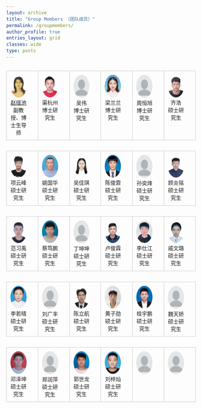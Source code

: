 ```yaml
---
layout: archive
title: "Group Members （团队成员）"
permalink: /groupmembers/
author_profile: true
entries_layout: grid
classes: wide
type: posts
---
```


<style>
        table {
            width: 100%;
            border-collapse: collapse;
        }
        td {
            padding: 10px;
            border: 1px solid #ccc;
            text-align: center;
        }
        img {
            max-width: 100%;
            height: auto;
            border-radius: 50%;
        }
        .name {
            font-weight: bold;
            margin-top: 5px;
        }
        .description {
            margin-top: 5px;
        }
        .link {
            margin-top: 10px;
        }
      </style>
  

<table width="100%" border="0" align="left" cellspacing="30">
  <tbody>
    <tr valign="top" align="center">
      <td width="16.66%" style="padding-right:30px">
        <div>
          <img width="130" height="185" src="/images/groupmember/zhaoyaochi.png">
        </div>
        <div>
          <a href="https://hd.hainanu.edu.cn/scscs/info/1052/1884.htm">赵瑶池</a>
        </div>
        <div>
          副教授、博士生导师
        </div>
      </td>
      <td width="16.66%" style="padding-right:30px">
        <div>
          <img width="130" height="185" src="/images/groupmember/qvhangzhou.png">
        </div>
        <div>
          渠杭州
        </div>
        <div>
          博士研究生
        </div>
      </td>
      <td width="16.66%" style="padding-right:30px">
        <div>
          <img width="130" height="185" src="/images/groupmember/profile.png">
        </div>
        <div>
          吴伟
        </div>
        <div>
          博士研究生
        </div>
      </td>
      <td width="16.66%" style="padding-right:30px">
        <div>
          <img width="130" height="185" src="/images/groupmember/lianglanlan.png">
        </div>
        <div>
          梁兰兰
        </div>
        <div>
          博士研究生
        </div>
      </td>
      <td width="16.66%" style="padding-right:30px">
        <div>
          <img width="130" height="185" src="/images/groupmember/profile.png">
        </div>
        <div>
          周恒旭
        </div>
        <div>
          博士研究生
        </div>
      </td>
      <td width="16.66%" style="padding-right:30px">
        <div>
          <img width="130" height="185" src="/images/groupmember/qihao.png">
        </div>
        <div>
          齐浩
        </div>
        <div>
          硕士研究生
        </div>
      </td>
    </tr>
  </tbody>
</table>

<table width="100%" border="0" align="left" cellspacing="30">
  <tbody>
    <tr valign="top" align="center">
      <td width="16.66%" style="padding-right:30px">
        <div>
          <img width="130" height="185" src="/images/groupmember/xiangyunfeng.png">
        </div>
        <div>
          项云峰
        </div>
        <div>
          硕士研究生
        </div>
      </td>
      <td width="16.66%" style="padding-right:30px">
        <div>
          <img width="130" height="185" src="/images/groupmember/yaoguohua.png">
        </div>
        <div>
          姚国华
        </div>
        <div>
          硕士研究生
        </div>
      </td>
      <td width="16.66%" style="padding-right:30px">
        <div>
          <img width="130" height="185" src="/images/groupmember/wujiaqi.png">
        </div>
        <div>
          吴佳琪
        </div>
        <div>
          硕士研究生
        </div>
      </td>
      <td width="16.66%" style="padding-right:30px">
        <div>
          <img width="130" height="185" src="/images/groupmember/chenjunfei.png">
        </div>
        <div>
          陈俊霏
        </div>
        <div>
          硕士研究生
        </div>
      </td>
      <td width="16.66%" style="padding-right:30px">
        <div>
          <img width="130" height="185" src="/images/groupmember/profile.png">
        </div>
        <div>
          孙奕烽
        </div>
        <div>
          硕士研究生
        </div>
      </td>
      <td width="16.66%" style="padding-right:30px">
        <div>
          <img width="130" height="185" src="/images/groupmember/guyanming.png">
        </div>
        <div>
          顾炎铭
        </div>
        <div>
          硕士研究生
        </div>
      </td>
    </tr>
  </tbody>
</table>

<table width="100%" border="0" align="left" cellspacing="30">
  <tbody>
    <tr valign="top" align="center">
      <td width="16.66%" style="padding-right:30px">
        <div>
          <img width="130" height="185" src="/images/groupmember/fanxiyu.png">
        </div>
        <div>
          范习禹
        </div>
        <div>
          硕士研究生
        </div>
      </td>
      <td width="16.66%" style="padding-right:30px">
        <div>
          <img width="130" height="185" src="/images/groupmember/caidupeng.png">
        </div>
        <div>
          蔡笃鹏
        </div>
        <div>
          硕士研究生
        </div>
      </td>
      <td width="16.66%" style="padding-right:30px">
        <div>
          <img width="130" height="185" src="/images/groupmember/profile.png">
        </div>
        <div>
          丁坤坤
        </div>
        <div>
          硕士研究生
        </div>
      </td>
      <td width="16.66%" style="padding-right:30px">
        <div>
          <img width="130" height="185" src="/images/groupmember/lujunlin.png">
        </div>
        <div>
          卢俊霖
        </div>
        <div>
          硕士研究生
        </div>
      </td>
      <td width="16.66%" style="padding-right:30px">
        <div>
          <img width="130" height="185" src="/images/groupmember/lishijiang.png">
        </div>
        <div>
          李仕江
        </div>
        <div>
          硕士研究生
        </div>
      </td>
      <td width="16.66%" style="padding-right:30px">
        <div>
          <img width="130" height="185" src="/images/groupmember/qiwenlu.png">
        </div>
        <div>
          戚文璐
        </div>
        <div>
          硕士研究生
        </div>
      </td>
    </tr>
  </tbody>
</table>

<table width="100%" border="0" align="left" cellspacing="30">
  <tbody>
    <tr valign="top" align="center">
      <td width="16.66%" style="padding-right:30px">
        <div>
          <img width="130" height="185" src="/images/groupmember/liruoqing.png">
        </div>
        <div>
          李若晴
        </div>
        <div>
          硕士研究生
        </div>
      </td>
      <td width="16.66%" style="padding-right:30px">
        <div>
          <img width="130" height="185" src="/images/groupmember/profile.png">
        </div>
        <div>
          刘广丰
        </div>
        <div>
          硕士研究生
        </div>
      </td>
      <td width="16.66%" style="padding-right:30px">
        <div>
          <img width="130" height="185" src="/images/groupmember/chenlihang.png">
        </div>
        <div>
          陈立航
        </div>
        <div>
          硕士研究生
        </div>
      </td>
      <td width="16.66%" style="padding-right:30px">
        <div>
          <img width="130" height="185" src="/images/groupmember/huangzixun.png">
        </div>
        <div>
          黄子勋
        </div>
        <div>
          硕士研究生
        </div>
      </td>
      <td width="16.66%" style="padding-right:30px">
        <div>
          <img width="130" height="185" src="/images/groupmember/guiyupeng.png">
        </div>
        <div>
          桂宇鹏
        </div>
        <div>
          硕士研究生
        </div>
      </td>
      <td width="16.66%" style="padding-right:30px">
        <div>
          <img width="130" height="185" src="/images/groupmember/profile.png">
        </div>
        <div>
          魏天娇
        </div>
        <div>
          硕士研究生
        </div>
      </td>
    </tr>
  </tbody>
</table>

<table width="100%" border="0" align="left" cellspacing="30">
  <tbody>
    <tr valign="top" align="center">
      <td width="16.66%" style="padding-right:30px">
        <div>
          <img width="130" height="185" src="/images/groupmember/dengzekun.png">
        </div>
        <div>
          邓泽坤
        </div>
        <div>
          硕士研究生
        </div>
      </td>
      <td width="16.66%" style="padding-right:30px">
        <div>
          <img width="130" height="185" src="/images/groupmember/profile.png">
        </div>
        <div>
          郑润萍
        </div>
        <div>
          硕士研究生
        </div>
      </td>
      <td width="16.66%" style="padding-right:30px">
        <div>
          <img width="130" height="185" src="/images/groupmember/guoshilong.png">
        </div>
        <div>
          郭世龙
        </div>
        <div>
          硕士研究生
        </div>
      </td>
      <td width="16.66%" style="padding-right:30px">
        <div>
          <img width="130" height="185" src="/images/groupmember/liuzican.png">
        </div>
        <div>
          刘梓灿
        </div>
        <div>
          硕士研究生
        </div>
      </td>
      <td width="16.66%" style="padding-right:30px">
        <div>
          <img width="130" height="185" src="/images/groupmember/profile.png">
        </div>
        <!-- <div>
          \ 
        </div>
        <div>
          \ 
        </div> -->
      </td>
      <td width="16.66%" style="padding-right:30px">
        <div>
          <img width="130" height="185" src="/images/groupmember/profile.png">
        </div>
        <!-- <div>
          \
        </div>
        <div>
          \ 
        </div> -->
      </td>
    </tr>
  </tbody>
</table>